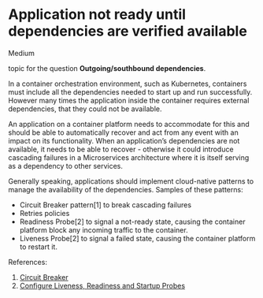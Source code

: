 # Application not ready until dependencies are verified available

<div class="risk-rounded-box medium">Medium</div>

topic for the question **Outgoing/southbound dependencies**.

In a container orchestration environment, such as Kubernetes, containers must include
all the dependencies needed to start up and run successfully. However many times the
application inside the container requires external dependencies, that they could
not be available.

An application on a container platform needs to accommodate for this and should be
able to automatically recover and act from any event with an impact on its
functionality. When an application’s dependencies are not available, it needs to be
able to recover - otherwise it could introduce cascading failures in a Microservices
architecture where it is itself serving as a dependency to other services.

Generally speaking, applications should implement cloud-native patterns to manage
the availability of the dependencies. Samples of these patterns:

* Circuit Breaker pattern[1] to break cascading failures
* Retries policies 
* Readiness Probe[2] to signal a not-ready state, causing the container platform block any
incoming traffic to the container.
* Liveness Probe[2] to signal a failed state, causing the container platform to restart it.

References:
1. [Circuit Breaker](https://martinfowler.com/bliki/CircuitBreaker.html)
2. [Configure Liveness, Readiness and Startup Probes](https://kubernetes.io/docs/tasks/configure-pod-container/configure-liveness-readiness-startup-probes/)
